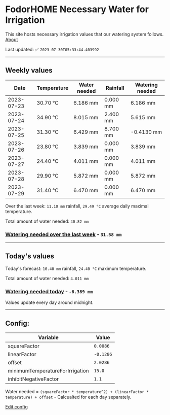 # FodorHOME Necessary Water for Irrigation

This site hosts necessary irrigation values that our watering system follows. [About](https://github.com/redyau/irrigation)

Last updated: ✅ `2023-07-30T05:33:44.403992`

---

## Weekly values

| Date | Temperature | Water needed | Rainfall | Watering needed |
|-----|-----|-----|-----|-----|
| 2023-07-23 | 30.70 °C | 6.186 mm | 0.000 mm | 6.186 mm |
| 2023-07-24 | 34.90 °C | 8.015 mm | 2.400 mm | 5.615 mm |
| 2023-07-25 | 31.30 °C | 6.429 mm | 8.700 mm | -0.4130 mm |
| 2023-07-26 | 23.80 °C | 3.839 mm | 0.000 mm | 3.839 mm |
| 2023-07-27 | 24.40 °C | 4.011 mm | 0.000 mm | 4.011 mm |
| 2023-07-28 | 29.90 °C | 5.872 mm | 0.000 mm | 5.872 mm |
| 2023-07-29 | 31.40 °C | 6.470 mm | 0.000 mm | 6.470 mm |


Over the last week: `11.10 mm` rainfall, `29.49 °C` average daily maximal temperature.

Total amount of water needed: `40.82 mm`

### [Watering needed over the last week](lastweek.txt) - `31.58 mm`

---

## Today's values

Today's forecast: `10.40 mm` rainfall, `24.40 °C` maximum temperature.

Total amount of water needed: `4.011 mm`

### [Watering needed today](today.txt) - `-6.389 mm`

Values update every day around midnight.

---

## Config:

| Variable | Value |
|-----|-----|
| squareFactor | `0.0086` |
| linearFactor | `-0.1286` |
| offset | `2.0286` |
| minimumTemperatureForIrrigation | `15.0` |
| inhibitNegativeFactor | `1.1` |

Water needed = `(squareFactor * temperature^2) + (linearFactor * temperature) + offset` - Calcualted for each day separately.

[Edit config](https://github.com/RedyAu/irrigation/edit/main/config.json)
